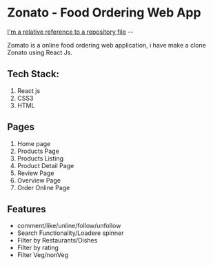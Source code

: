 # Zonato -  Food Ordering Web App 
[I'm a relative reference to a repository file](../blob/master/LICENSE) --

Zomato is a online food ordering web  application, i have make a clone Zonato  using React Js.
## Tech Stack:
1. React js
2. CSS3
3. HTML
## Pages
1. Home page
2. Products Page
3. Products Listing
4. Product Detail Page
5. Review Page
6. Overview Page
7. Order Online Page
## Features
+ comment/like/unline/follow/unfollow
+ Search Functionality/Loadere spinner
+ Filter by Restaurants/Dishes
+ Filter by rating
+ Filter Veg/nonVeg




